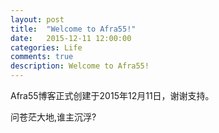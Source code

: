 ```yaml
---
layout: post
title:  "Welcome to Afra55!"
date:   2015-12-11 12:00:00
categories: Life
comments: true
description: Welcome to Afra55!
---
```

Afra55博客正式创建于2015年12月11日，谢谢支持。

问苍茫大地,谁主沉浮?
